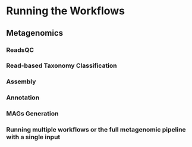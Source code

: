 #  Running the Workflows

## Metagenomics
### ReadsQC

### Read-based Taxonomy Classification

### Assembly

### Annotation

### MAGs Generation

### Running multiple workflows or the full metagenomic pipeline with a single input
